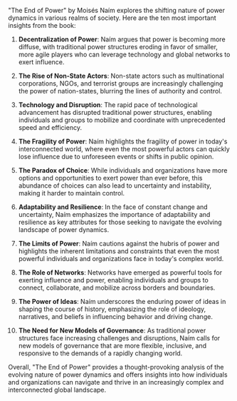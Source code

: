 "The End of Power" by Moisés Naím explores the shifting nature of power dynamics in various realms of society. Here are the ten most important insights from the book:

1. **Decentralization of Power**: Naím argues that power is becoming more diffuse, with traditional power structures eroding in favor of smaller, more agile players who can leverage technology and global networks to exert influence.

2. **The Rise of Non-State Actors**: Non-state actors such as multinational corporations, NGOs, and terrorist groups are increasingly challenging the power of nation-states, blurring the lines of authority and control.

3. **Technology and Disruption**: The rapid pace of technological advancement has disrupted traditional power structures, enabling individuals and groups to mobilize and coordinate with unprecedented speed and efficiency.

4. **The Fragility of Power**: Naím highlights the fragility of power in today's interconnected world, where even the most powerful actors can quickly lose influence due to unforeseen events or shifts in public opinion.

5. **The Paradox of Choice**: While individuals and organizations have more options and opportunities to exert power than ever before, this abundance of choices can also lead to uncertainty and instability, making it harder to maintain control.

6. **Adaptability and Resilience**: In the face of constant change and uncertainty, Naím emphasizes the importance of adaptability and resilience as key attributes for those seeking to navigate the evolving landscape of power dynamics.

7. **The Limits of Power**: Naím cautions against the hubris of power and highlights the inherent limitations and constraints that even the most powerful individuals and organizations face in today's complex world.

8. **The Role of Networks**: Networks have emerged as powerful tools for exerting influence and power, enabling individuals and groups to connect, collaborate, and mobilize across borders and boundaries.

9. **The Power of Ideas**: Naím underscores the enduring power of ideas in shaping the course of history, emphasizing the role of ideology, narratives, and beliefs in influencing behavior and driving change.

10. **The Need for New Models of Governance**: As traditional power structures face increasing challenges and disruptions, Naím calls for new models of governance that are more flexible, inclusive, and responsive to the demands of a rapidly changing world.

Overall, "The End of Power" provides a thought-provoking analysis of the evolving nature of power dynamics and offers insights into how individuals and organizations can navigate and thrive in an increasingly complex and interconnected global landscape.